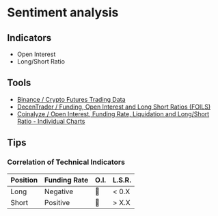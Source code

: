 # Sentiment analysis

## Indicators

- Open Interest
- Long/Short Ratio

## Tools

- [Binance / Crypto Futures Trading Data](https://www.binance.com/en/futures/funding-history/4)
- [DecenTrader / Funding, Open Interest and Long Short Ratios (FOILS)](https://www.decentrader.com/funding-open-interest-and-long-short-ratios-foils/)
- [Coinalyze / Open Interest, Funding Rate, Liquidation and Long/Short Ratio - Individual Charts](https://coinalyze.net/futures-data/)

## Tips

### Correlation of Technical Indicators

| Position | Funding Rate | O.I. | L.S.R. |
| -------- | ------------ | ---- | ------ |
| Long     | Negative     | 🔼   | < 0.X  |
| Short    | Positive     | 🔼   | > X.X  |
